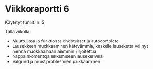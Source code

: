 # Viikkoraportti 6

Käytetyt tunnit: n. 5

Tällä viikolla:
- Muuttujissa ja funktiossa ehdotukset ja autocomplete
- Lausekkeen muokkaaminen kätevämmin, keskelle lauseketta voi nyt mennä muokkaamaan aiemmin kirjoitettua
- Näppäinkomentoja liikkumiseen lausekerivillä
- Valgrind ja muistiprobleemien paikkaaminen

